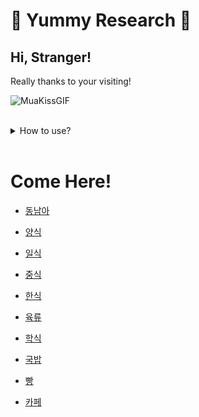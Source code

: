 # 🥗 Yummy Research 🥗

## Hi, Stranger!
Really thanks to your visiting!

![MuaKissGIF](https://user-images.githubusercontent.com/79500842/195060323-c5db0d7a-0d06-44d2-b18d-425f53c714cf.gif)

<br/>

<details>
<summary>How to use?</summary>
<div markdown="1">

- Select the Food Type
- Done! Isn't it easy? 🎉

I really like...
who leave the comment or review 🤗

![StandingOvationGIF](https://user-images.githubusercontent.com/79500842/195061430-888eb460-0218-4686-899b-3ee0cdb190ba.gif)


</div>
</details>


<br/>

# Come Here!

- [동남아](food/동남아.md)
- [양식](food/양식.md)
- [일식](food/일식.md)
- [중식](food/중식.md)
- [한식](food/한식.md)

- [육류](food/육류.md)
- [학식](food/학식.md)
- [국밥](food/국밥.md)


- [빵](food/빵.md)
- [카페](food/카페.md)